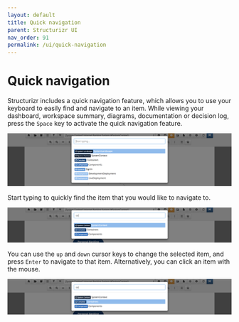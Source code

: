 ```yaml
---
layout: default
title: Quick navigation
parent: Structurizr UI
nav_order: 91
permalink: /ui/quick-navigation
---
```


# Quick navigation

Structurizr includes a quick navigation feature, which allows you to use your keyboard to easily find and navigate to an item.
While viewing your dashboard, workspace summary, diagrams, documentation or decision log, press the `Space` key to activate the quick navigation feature.

![Step 1](images/quick-navigation-1.png)

Start typing to quickly find the item that you would like to navigate to.

![Step 2](images/quick-navigation-2.png)

You can use the `up` and `down` cursor keys to change the selected item, and press `Enter` to navigate to that item.
Alternatively, you can click an item with the mouse.

![Step 3](images/quick-navigation-3.png)